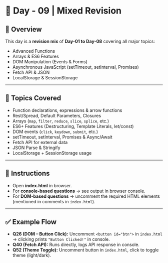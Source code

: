 # 🚀 Day - 09 | Mixed Revision

## 📌 Overview
This day is a **revision mix** of **Day-01 to Day-08** covering all major topics:  
- Advanced Functions  
- Arrays & ES6 Features  
- DOM Manipulation (Events & Forms)  
- Asynchronous JavaScript (setTimeout, setInterval, Promises)  
- Fetch API & JSON  
- LocalStorage & SessionStorage  

---

## 🎯 Topics Covered
- Function declarations, expressions & arrow functions  
- Rest/Spread, Default Parameters, Closures  
- Arrays (`map`, `filter`, `reduce`, `slice`, `splice`, etc.)  
- ES6+ Features (Destructuring, Template Literals, let/const)  
- DOM events (`click`, `keydown`, `submit`, etc.)  
- setTimeout, setInterval, Promises & Async/Await  
- Fetch API for external data  
- JSON Parse & Stringify  
- LocalStorage + SessionStorage usage  

---

## 📝 Instructions
- Open **index.html** in browser.  
- For **console-based questions** → see output in browser console.  
- For **DOM-based questions** → uncomment the required HTML elements (mentioned in comments in `index.html`).  

---

## ✅ Example Flow
- **Q26 (DOM – Button Click):** Uncomment `<button id="btn">` in `index.html` → clicking prints `"Button Clicked!"` in console.  
- **Q40 (Fetch API):** Runs directly, logs API response in console.  
- **Q52 (Theme Toggle):** Uncomment button in `index.html`, click to toggle theme (light/dark).  
